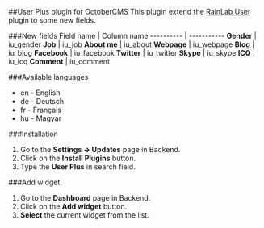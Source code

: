 ##User Plus plugin for OctoberCMS
This plugin extend the [RainLab User](https://github.com/rainlab/user-plugin) plugin to some new fields.

###New fields
Field name | Column name
---------- | -----------
**Gender** | iu_gender
**Job** | iu_job
**About me** | iu_about
**Webpage** | iu_webpage
**Blog** | iu_blog
**Facebook** | iu_facebook
**Twitter** | iu_twitter
**Skype** | iu_skype
**ICQ** | iu_icq
**Comment** | iu_comment

###Available languages
* en - English
* de - Deutsch
* fr - Français
* hu - Magyar

###Installation
1. Go to the __Settings -> Updates__ page in Backend.
1. Click on the __Install Plugins__ button.
1. Type the __User Plus__ in search field.

###Add widget
1. Go to the __Dashboard__ page in Backend.
1. Click on the __Add widget__ button.
1. __Select__ the current widget from the list.
